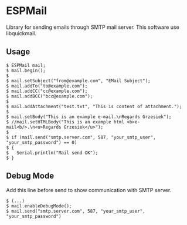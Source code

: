 # ESPMail
Library for sending emails through SMTP mail server. This software use libquickmail.

## Usage

```console
$ ESPMail mail;
$ mail.begin();
$
$ mail.setSubject("from@example.com", "EMail Subject");
$ mail.addTo("to@example.com");
$ mail.addCC("cc@example.com");
$ mail.addBCC("bcc@example.com");
$	
$ mail.addAttachment("test.txt", "This is content of attachment.");
$	
$ mail.setBody("This is an example e-mail.\nRegards Grzesiek");
$ //mail.setHTMLBody("This is an example html <b>e-mail<b/>.\n<u>Regards Grzesiek</u>");
$	
$ if (mail.send("smtp.server.com", 587, "your_smtp_user", "your_smtp_password") == 0)
$ {
$ 	Serial.println("Mail send OK");
$ }
```

## Debug Mode
Add this line before send to show communication with SMTP server.

```console
$ (...)
$ mail.enableDebugMode();
$ mail.send("smtp.server.com", 587, "your_smtp_user", "your_smtp_password")
```